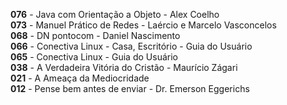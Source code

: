 
**076** - Java com Orientação a Objeto - Alex Coelho</br>
**073** - Manuel Prático de Redes -  Laércio e Marcelo Vasconcelos</br>
**068** - DN pontocom - Daniel Nascimento</br>
**066** - Conectiva Linux - Casa, Escritório - Guia do Usuário</br>
**065** - Conectiva Linux - Guia do Usuário</br>
**038** - A Verdadeira Vitória do Cristão - Maurício Zágari</br>
**021** - A Ameaça da Mediocridade</br>
**012** - Pense bem antes de enviar - Dr. Emerson Eggerichs</br>
